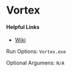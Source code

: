 # Vortex

#### Helpful Links

* [Wiki](https://github.com/Arefu/Wolf/wiki/Vortex) 

Run Options:
``Vortex.exe``

Optional Argumens:
``N/A``